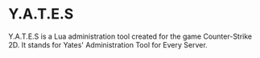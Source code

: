 # Y.A.T.E.S

Y.A.T.E.S is a Lua administration tool created for the game Counter-Strike 2D. It stands for Yates' Administration Tool for Every Server.